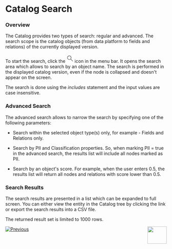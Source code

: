 # Catalog Search

### Overview

The Catalog provides two types of search: regular and advanced. The search scope is the catalog objects (from data platform to fields and relations) of the currently displayed version. 

To start the search, click the ![](images/search.png)icon in the menu bar. It opens the search area which allows to search by an object name. The search is performed in the displayed catalog version, even if the node is collapsed and doesn't appear on the screen.

The search is done using the *includes* statement and the input values are case insensitive. 

### Advanced Search

The advanced search allows to narrow the search by specifying one of the following parameters:

* Search within the selected object type(s) only, for example - Fields and Relations only. 

* Search by PII and Classification properties. So, when marking PII = true in the advanced search, the results list will include all nodes marked as PII.

* Search by an object's score. For example, when the user enters 0.5,  the results list will return all nodes and relations with score lower than 0.5.

### Search Results

The search results are presented in a list which can be expanded to full screen. You can either view the entity in the Catalog tree by clicking the link or export the search results into a CSV file.

The returned result set is limited to 1000 rows.





[![Previous](/articles/images/Previous.png)](07_manual_overrides.md)[<img align="right" width="60" height="54" src="/articles/images/Next.png">](10_catalog_APIs.md) 

